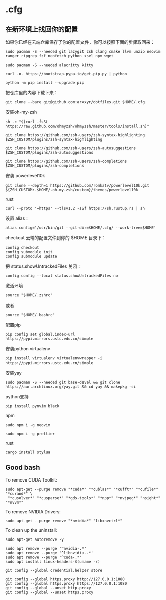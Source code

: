 # .cfg


## 在新环境上找回你的配置
如果你已经在云端仓库保存了你的配置文件，你可以按照下面的步骤取回来：

```
sudo pacman -S --needed git lazygit zsh clang cmake llvm unzip neovim ranger ripgrep fzf neofetch python xsel npm wget
```
```
sudo pacman -S --needed alacritty kitty
```
```
curl -o- https://bootstrap.pypa.io/get-pip.py | python
```
```
python -m pip install --upgrade pip
```

把仓库里的内容下载下来：

```
git clone --bare git@github.com:arxxyr/dotfiles.git $HOME/.cfg
```

安装oh-my-zsh
```
sh -c "$(curl -fsSL https://raw.github.com/ohmyzsh/ohmyzsh/master/tools/install.sh)"
```
```
git clone https://github.com/zsh-users/zsh-syntax-highlighting $ZSH_CUSTOM/plugins/zsh-syntax-highlighting
```
```
git clone https://github.com/zsh-users/zsh-autosuggestions $ZSH_CUSTOM/plugins/zsh-autosuggestions
```
```
git clone https://github.com/zsh-users/zsh-completions $ZSH_CUSTOM/plugins/zsh-completions
```

安装 powerlevel10k
```
git clone --depth=1 https://github.com/romkatv/powerlevel10k.git ${ZSH_CUSTOM:-$HOME/.oh-my-zsh/custom}/themes/powerlevel10k
```

rust
```
curl --proto '=https' --tlsv1.2 -sSf https://sh.rustup.rs | sh
```


设置 alias：

```
alias config='/usr/bin/git --git-dir=$HOME/.cfg/ --work-tree=$HOME'
```

checkout 云端的配置文件到你的 $HOME 目录下：

```
config checkout
config submodule init
config submodule update
```
把 status.showUntrackedFiles 关闭：
```
config config --local status.showUntrackedFiles no
```
激活环境
```
source "$HOME/.zshrc"
```
或者
```
source "$HOME/.bashrc"
```
配置pip
```
pip config set global.index-url https://pypi.mirrors.ustc.edu.cn/simple
```
安装python virtualenv
```
pip install virtualenv virtualenvwrapper -i https://pypi.mirrors.ustc.edu.cn/simple
```


安装yay
```
sudo pacman -S --needed git base-devel && git clone https://aur.archlinux.org/yay.git && cd yay && makepkg -si
```

python支持
```
pip install pynvim black
```
npm
```
sudo npm i -g neovim
```
```
sudo npm i -g prettier
```
rust
```
cargo install stylua
```

## Good bash



To remove CUDA Toolkit:
```
sudo apt-get --purge remove "*cuda*" "*cublas*" "*cufft*" "*cufile*" "*curand*" \
 "*cusolver*" "*cusparse*" "*gds-tools*" "*npp*" "*nvjpeg*" "nsight*" "*nvvm*"
```
To remove NVIDIA Drivers:
```
sudo apt-get --purge remove "*nvidia*" "libxnvctrl*"
```
To clean up the uninstall:
```
sudo apt-get autoremove -y
```

```
sudo apt remove --purge '^nvidia-.*'
sudo apt remove --purge '^libnvidia-.*'
sudo apt remove --purge '^cuda-.*'
sudo apt install linux-headers-$(uname -r)

git config --global credential.helper store

git config --global https.proxy http://127.0.0.1:1080
git config --global https.proxy https://127.0.0.1:1080
git config --global --unset http.proxy
git config --global --unset https.proxy
```
